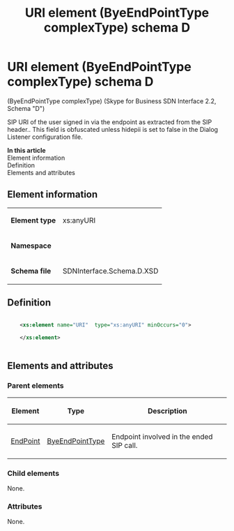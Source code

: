 ﻿---
title: URI element (ByeEndPointType complexType) schema D
TOCTitle: URI element (ByeEndPointType complexType)
description: Information about the URI element (ByeEndPointType complexType) schema D.
ms:assetid: 53afb829-203a-12fa-bde2-6cd6041c1064
ms:mtpsurl: https://msdn.microsoft.com/library/Mt171019(v=office.16)
ms:contentKeyID: 65855592
ms.date: 08/24/2015
mtps_version: v=office.16
dev_langs:
- xml
---

# URI element (ByeEndPointType complexType) schema D

(ByeEndPointType complexType) (Skype for Business SDN Interface 2.2, Schema "D")

SIP URI of the user signed in via the endpoint as extracted from the SIP header.. This field is obfuscated unless hidepii is set to false in the Dialog Listener configuration file.


**In this article**  
Element information  
Definition  
Elements and attributes  

## Element information

<table>
<tbody>
<tr class="odd">
<td><p><strong>Element type</strong></p></td>
<td><p>xs:anyURI</p></td>
</tr>
<tr class="even">
<td><p><strong>Namespace</strong></p></td>
<td><p></p></td>
</tr>
<tr class="odd">
<td><p><strong>Schema file</strong></p></td>
<td><p>SDNInterface.Schema.D.XSD</p></td>
</tr>
</tbody>
</table>


## Definition

```xml

    <xs:element name="URI"  type="xs:anyURI" minOccurs="0">
    
    </xs:element>
  
```

## Elements and attributes

### Parent elements

<table>
<thead>
<tr class="header">
<th><p>Element</p></th>
<th><p>Type</p></th>
<th><p>Description</p></th>
</tr>
</thead>
<tbody>
<tr class="odd">
<td><p><a href="endpoint-element-byetype-complextype-skype-for-business-sdn-interface-2-2-schema-d.md">EndPoint</a></p></td>
<td><p><a href="byeendpointtype-complextype-skype-for-business-sdn-interface-2-2-schema-d.md">ByeEndPointType</a></p></td>
<td><p>Endpoint involved in the ended SIP call.</p></td>
</tr>
</tbody>
</table>


### Child elements

None.

### Attributes

None.

